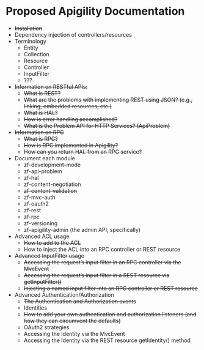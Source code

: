 Proposed Apigility Documentation
================================

- ~~Installation~~
- Dependency injection of controllers/resources
- Terminology
    - Entity
    - Collection
    - Resource
    - Controller
    - InputFilter
    - ???
- ~~Information on RESTful APIs:~~
    - ~~What is REST?~~
    - ~~What are the problems with implementing REST using JSON? (e.g., linking,
      embedded resources, etc.)~~
    - ~~What is HAL?~~
    - ~~How is error handling accomplished?~~
    - ~~What is the Problem API for HTTP Services? (ApiProblem)~~
- ~~Information on RPC~~
    - ~~What is RPC?~~
    - ~~How is RPC implemented in Apigility?~~
    - ~~How can you return HAL from an RPC service?~~
- Document each module
    - zf-development-mode
    - zf-api-problem
    - zf-hal
    - zf-content-negotiation
    - ~~zf-content-validation~~
    - zf-mvc-auth
    - zf-oauth2
    - zf-rest
    - zf-rpc
    - zf-versioning
    - zf-apigility-admin (the admin API, specifically)
- Advanced ACL usage
    - ~~How to add to the ACL~~
    - How to inject the ACL into an RPC controller or REST resource
- ~~Advanced InputFilter usage~~
    - ~~Accessing the request’s input filter in an RPC controller via the MvcEvent~~
    - ~~Accessing the request’s input filter in a REST resource via getInputFilter()~~
    - ~~Injecting a named input filter into an RPC controller or REST resource~~
- Advanced Authentication/Authorization
    - ~~The Authentication and Authorization events~~
    - Identities
    - ~~How to add your own authentication and authorization listeners (and how
      they can circumvent the defaults)~~
    - OAuth2 strategies
    - Accessing the Identity via the MvcEvent
    - Accessing the Identity via the REST resource getIdentity() method
